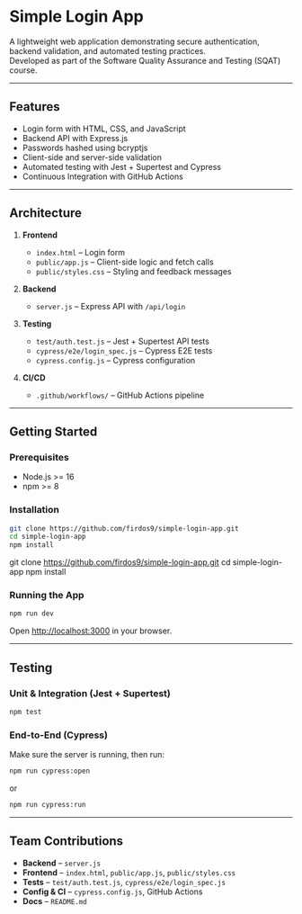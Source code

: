 # Simple Login App

A lightweight web application demonstrating secure authentication, backend validation, and automated testing practices.  
Developed as part of the Software Quality Assurance and Testing (SQAT) course.

---

## Features

- Login form with HTML, CSS, and JavaScript  
- Backend API with Express.js  
- Passwords hashed using bcryptjs  
- Client-side and server-side validation  
- Automated testing with Jest + Supertest and Cypress  
- Continuous Integration with GitHub Actions  

---

## Architecture

1. **Frontend**  
    - `index.html` – Login form  
    - `public/app.js` – Client-side logic and fetch calls  
    - `public/styles.css` – Styling and feedback messages  
2. **Backend**  

    - `server.js` – Express API with `/api/login`  
3. **Testing**  
    - `test/auth.test.js` – Jest + Supertest API tests  
    - `cypress/e2e/login_spec.js` – Cypress E2E tests  
    - `cypress.config.js` – Cypress configuration  
4. **CI/CD**  
    - `.github/workflows/` – GitHub Actions pipeline  

---

## Getting Started

### Prerequisites

- Node.js >= 16  
- npm >= 8  

### Installation

```bash
git clone https://github.com/firdos9/simple-login-app.git
cd simple-login-app
npm install
```

git clone <https://github.com/firdos9/simple-login-app.git>
cd simple-login-app
npm install

### Running the App

```bash
npm run dev
```

Open [http://localhost:3000](http://localhost:3000) in your browser.

---

## Testing

### Unit & Integration (Jest + Supertest)

```bash
npm test
```

### End-to-End (Cypress)

Make sure the server is running, then run:

```bash
npm run cypress:open
```

or

```bash
npm run cypress:run
```

---

## Team Contributions

- **Backend** – `server.js`
- **Frontend** – `index.html`, `public/app.js`, `public/styles.css`
- **Tests** – `test/auth.test.js`, `cypress/e2e/login_spec.js`
- **Config & CI** – `cypress.config.js`, GitHub Actions
- **Docs** – `README.md`
